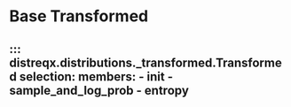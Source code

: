 # Base Transformed

::: distreqx.distributions._transformed.Transformed
    selection:
        members:
            - __init__
            - sample_and_log_prob
            - entropy
---